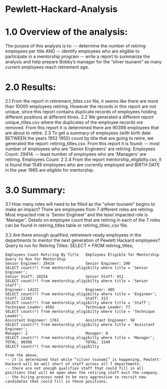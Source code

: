 # Pewlett-Hackard-Analysis

# 1.0 Overview of the analysis:
The purpoe of this analysis is to:
  -- determine the number of retiring employees per title AND
  -- identify employees who are eligible to participate in a mentorship program
  -- write a report to summarize the analysis and help prepare Bobby’s manager for the “silver tsunami” as many current employees reach retirement age.
  
# 2.0 Results:
2.1 From the report in retirement_titles.csv file, it seems like there are more than 10000 employees retiring. However the records in this report are not unique, since this report contains duplicate records of employees holding different positions at different times.
2.2 We generated a different report unique_titles.csv where the duplicates of the employee records sre removed. From this report it is determined there are 90398 employees that are about to retire.
2.3 To get a summary of employees (with birth date BETWEEN the years 1952 1955) count by title that are going to retire, we generated the report: retiring_titles.csv. From this report it is found:
  -- most number of employees who are 'Senior Engineers' are retiring. Employees Count: 29414.
  -- least number of employees who are 'Managers' are retiring. Employees Count: 2
2.4 From the report mentorship_eligibilty.csv, it is found that 1549 employees who are currently employed and BIRTH DATE in the year 1965 are eligible for mentorship.

# 3.0 Summary:
3.1 How many roles will need to be filled as the "silver tsunami" begins to make an impact?
    There are employees from 7 different roles are retiring. Most impacted role is 'Senior Engineer' and the least impacted role is 'Manager'. Details on employee count that are retiring in each of the 7 roles can be found in retiring_titles table or retiring_titles;.csv file.

3.2 Are there enough qualified, retirement-ready employees in the departments to mentor the next generation of Pewlett Hackard employees?
    Query to run for Retiring Titles: SELECT * FROM retiring_titles;
    
    Employees Count Retiring By Title   Employees Eligible for Mentorship    Query to Run for Mentorship
    Senior Engineer: 29414              Senior Engineer: 290                 SELECT count(*) from mentorship_eligibilty where title = 'Senior Engineer';
    Senior Staff: 28254                 Senior Staff: 411                    SELECT count(*) from mentorship_eligibilty where title = 'Senior Staff';
    Engineer: 14222                     Engineer: 405                        SELECT count(*) from mentorship_eligibilty where title = 'Engineer'; 
    Staff: 12243                        Staff: 313                           SELECT count(*) from mentorship_eligibilty where title = 'Staff'; 
    Technique Leader: 4502              Technique Leader: 77                 SELECT count(*) from mentorship_eligibilty where title = 'Technique Leader'; 
    Assistant Engineer: 1761            Assistant Engineer: 50               SELECT count(*) from mentorship_eligibilty where title = 'Assistant Engineer'; 
    Manager: 2                          Manager: 0                           SELECT count(*) from mentorship_eligibilty where title = 'Manager'; 
    TOTAL: 90398                        TOTAL: 1549                          SELECT count(*) from mentorship_eligibilty
    
    From the above, 
    -- it is determined that while “silver tsunami” is happening, Pewlett-Hackard will be well short of staff across all 7 departments.
    -- there are not enoigh qualifies staff that could fill in all positions that will be open when the retiring staff exit the company.
    -- the hiring process need to be very aggressive to recruit new candidates that could fill in these positions.
